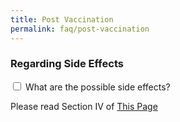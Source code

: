 ```yaml
---
title: Post Vaccination
permalink: faq/post-vaccination
---
```


<div class="accordion">
			<div class="tabs">
				<h3>Regarding Side Effects</h3>
				<div class="tab">
					<input type="checkbox" id="question-01">
					<label class="tab-label" for="question-01">What are the possible side effects?</label>
					<div class="tab-content">
						<p>Please read Section IV of <a href="https://www.moh.gov.sg/covid-19/vaccination">This Page</a></p>
					</div>
				</div>
			</div>
</div>
